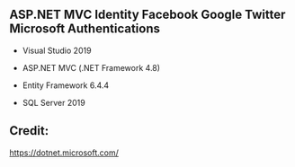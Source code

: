 ASP.NET MVC Identity Facebook Google Twitter Microsoft Authentications
----------------------------------------------------------------------

- Visual Studio 2019

- ASP.NET MVC (.NET Framework 4.8)

- Entity Framework 6.4.4

- SQL Server 2019

Credit:
-------
https://dotnet.microsoft.com/